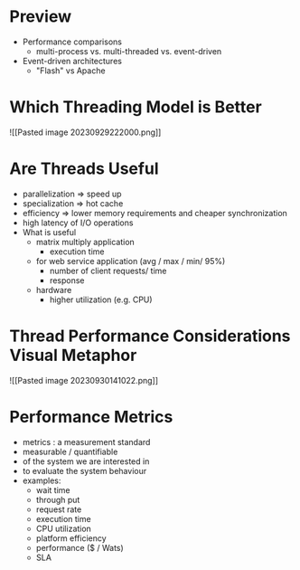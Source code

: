 # Preview
- Performance comparisons
	- multi-process vs. multi-threaded vs. event-driven
- Event-driven architectures
	- "Flash" vs Apache
# Which Threading Model is Better
![[Pasted image 20230929222000.png]]
# Are Threads Useful
- parallelization => speed up
- specialization => hot cache
- efficiency => lower memory requirements and cheaper synchronization
- high latency of I/O operations
- What is useful
	- matrix multiply application
		- execution time
	- for web service application (avg / max / min/ 95%)
		- number of client requests/ time
		- response
	- hardware
		- higher utilization (e.g. CPU)
# Thread Performance Considerations Visual Metaphor
![[Pasted image 20230930141022.png]]
# Performance Metrics
- metrics : a measurement standard
- measurable / quantifiable
- of the system we are interested in
- to evaluate the system behaviour
- examples:
	- wait time
	- through put
	- request rate
	- execution time
	- CPU utilization
	- platform efficiency
	- performance ($ / Wats)
	- SLA
